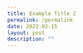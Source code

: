 ```yaml
---
title: Example Title 2
permalink: /permalink
date: 2022-02-15
layout: post
description: ""
---
```



